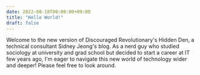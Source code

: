 ```yaml
---
date: 2022-08-18T00:00:00+09:00
title: "Hello World!"
draft: false
---
```

Welcome to the new version of Discouraged Revolutionary's Hidden Den, a technical consultant Sidney Jeong's blog. As a nerd guy who studied sociology at university and grad school but decided to start a career at IT few years ago, I'm eager to navigate this new world of technology wider and deeper! Please feel free to look around.
